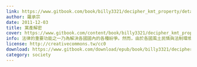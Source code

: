 ```yaml
---
link: https://www.gitbook.com/book/billy3321/decipher_kmt_property/details
author: 羅承宗
date: 2011-12-03
title: 黨產解密
cover: https://www.gitbook.com/content/book/billy3321/decipher_kmt_property/cover.jpg
info: 法律的重要功能之一乃為解決各國國內的各種紛爭。然而，由於各國風土民情與法制環境和台灣不同，有些在外國受到關心的課題在台灣尚未成熟，反之許多台灣亟待解決的課題在外國的研究裡可能完全空白。 筆者撰寫黨產論文之用意，乃希望以台灣本土民主發展為主軸，借用西方民主憲政秩序的經驗來解決黨產問題。
license: http://creativecommons.tw/cc0
download: https://www.gitbook.com/download/epub/book/billy3321/decipher_kmt_property
category: society
---
```

